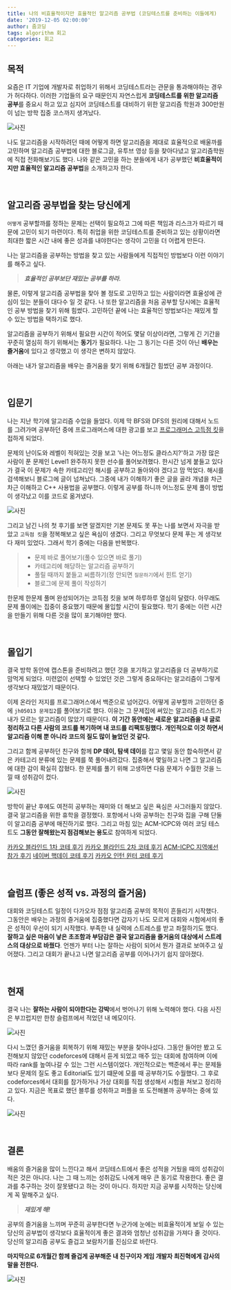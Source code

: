 ```yaml
---
title: 나의 비효율적이지만 효율적인 알고리즘 공부법 (코딩테스트를 준비하는 이들에게)
date: '2019-12-05 02:00:00'
author: 줌코딩
tags: algorithm 회고
categories: 회고
---
```


## 목적

요즘은 IT 기업에 개발자로 취업하기 위해서 코딩테스트라는 관문을 통과해야하는 경우가 허다하다. 이러한 기업들의 요구 때문인지 자연스럽게 **코딩테스트를 위한 알고리즘 공부**를 중요시 하고 있고 심지어 코딩테스트를 대비하기 위한 알고리즘 학원과 300만원이 넘는 방학 집중 코스까지 생겨났다.

![사진](./how-to-algo-1.png)

나도 알고리즘을 시작하려던 때에 어떻게 하면 알고리즘을 제대로 효율적으로 배울까를 고민하며 알고리즘 공부법에 대한 블로그글, 유투브 영상 등을 찾아다녔고 알고리즘학원에 직접 전화해보기도 했다. 나와 같은 고민을 하는 분들에게 내가 공부했던 **비효율적이지만 효율적인 알고리즘 공부법**을 소개하고자 한다.

<br>

## 알고리즘 공부법을 찾는 당신에게

`어떻게` 공부할까를 정하는 문제는 선택이 필요하고 그에 따른 책임과 리스크가 따르기 때문에 고민이 되기 마련이다. 특히 취업을 위한 코딩테스트를 준비하고 있는 상황이라면 최대한 짧은 시간 내에 좋은 성과를 내야한다는 생각이 고민을 더 어렵게 만든다.

나는 알고리즘을 공부하는 방법을 찾고 있는 사람들에게 직접적인 방법보다 이런 이야기를 해주고 싶다.

> ***효율적인 공부보단 재밌는 공부를 하라.***

물론, 이렇게 알고리즘 공부법을 찾아 볼 정도로 고민하고 있는 사람이라면 효율성에 관심이 있는 분들이 대다수 일 것 같다. 나 또한 알고리즘을 처음 공부할 당시에는 효율적인 공부 방법을 찾기 위해 힘썼다. 고민하던 끝에 나는 효율적인 방법보다는 재밌게 할 수 있는 방법을 택하기로 했다.

알고리즘을 공부하기 위해서 필요한 시간이 적어도 몇달 이상이라면, 그렇게 긴 기간을 꾸준히 열심히 하기 위해서는 **동기**가 필요하다. 나는 그 동기는 다른 것이 아닌 **배우는 즐거움**에 있다고 생각했고 이 생각은 변하지 않았다.

아래는 내가 알고리즘을 배우는 즐거움을 찾기 위해 6개월간 힘썼던 공부 과정이다.

<br>

## 입문기

나는 지난 학기에 알고리즘 수업을 들었다. 이제 막 BFS와 DFS의 원리에 대해서 노드를 그려가며 공부하던 중에 프로그래머스에 대한 광고를 보고 [프로그래머스 고득점 킷](https://programmers.co.kr/learn/challenges)을 접하게 되었다.

문제의 난이도와 레벨이 적혀있는 것을 보고 '나는 어느정도 클라스지?'하고 가장 많은 사람이 푼 문제인 Level1 완주하지 못한 선수를 풀어보려했다. 한시간 넘게 붙들고 있다가 결국 이 문제가 속한 카테고리인 해시를 공부하고 돌아와야 겠다고 맘 먹었다. 해시를 검색해보니 블로그에 글이 넘쳐났다. 그중에 내가 이해하기 좋은 글을 골라 개념을 차근차근 이해하고 C++ 사용법을 공부했다. 이렇게 공부를 하니까 어느정도 문제 풀이 방법이 생각났고 이를 코드로 옮겨냈다.

![사진](./how-to-algo-2.png)

그리고 남긴 나의 첫 후기를 보면 알겠지만 기본 문제도 못 푸는 나를 보면서 자극을 받았고 `고득점 킷`을 정복해보고 싶은 욕심이 생겼다. 그리고 무엇보다 문제 푸는 게 생각보다 재미 있었다. 그래서 학기 중에는 다음을 반복했다.

>* 문제 바로 풀어보기(풀수 있으면 바로 풀기)
>* 카테고리에 해당하는 알고리즘 공부하기
>* 풀릴 때까지 붙들고 씨름하기(정 안되면 `질문하기`에서 힌트 얻기)
>* 블로그에 문제 풀이 작성하기

한문제 한문제 풀며 완성되어가는 코득점 킷을 보며 하루하루 열심히 달렸다. 아무래도 문제 풀이에는 집중이 중요했기 때문에 몰입할 시간이 필요했다. 학기 중에는 이런 시간을 만들기 위해 다른 것을 많이 포기해야만 했다.

<br>

## 몰입기

결국 방학 동안에 캡스톤을 준비하려고 했던 것을 포기하고 알고리즘을 더 공부하기로 맘먹게 되었다. 미련없이 선택할 수 있었던 것은 그렇게 중요하다는 알고리즘이 그렇게 생각보다 재밌었기 때문이다.

이제 온라인 저지를 프로그래머스에서 백준으로 넘어갔다. 어떻게 공부할까 고민하던 중에 `jh05013 문제집2`를 풀어보기로 했다. 이유는 그 문제집에 써있는 알고리즘 리스트가 내가 모르는 알고리즘이 많았기 때문이다. **이 기간 동안에는 새로운 알고리즘을 내 글로 정리하고 다른 사람의 코드를 복기하며 내 코드를 리팩토링했다. 개인적으로 이것 하면서 알고리즘 이해 뿐 아니라 코드의 질도 많이 늘었던 것 같다.**

그리고 함께 공부하던 친구와 함께 **DP 데이, 탐색 데이**를 잡고 몇일 동안 합숙하면서 같은 카테고리 분류에 있는 문제를 쭉 풀어내려갔다. 집중해서 몇일하고 나면 그 알고리즘에 대한 감이 확실히 잡혔다. 한 문제를 풀기 위해 고생하면 다음 문제가 수월한 것을 느낄 때 성취감이 컸다.

![사진](./how-to-algo-3.png)

방학이 끝난 후에도 여전히 공부하는 재미와 더 해보고 싶은 욕심은 사그러들지 않았다. 결국 알고리즘을 위한 휴학을 결정했다. 포항에서 나와 공부하는 친구와 집을 구해 단둘이 알고리즘 공부에 매진하기로 했다. 그리고 마침 있는 ACM-ICPC와 여러 코딩 테스트도 **그동안 잘해왔는지 점검해보는 용도**로 참여하게 되었다.

[카카오 블라인드 1차 코테 후기](2019-09-07-2020-kakao-blind.md)
[카카오 블라인드 2차 코테 후기](2019-09-23-2020-kakao-blind-2.md)
[ACM-ICPC 지역예선 참가 후기](2019-10-05-2019-ACM-ICPC-1.md)
[네이버 핵데이 코테 후기](2019-10-12-2019-naver-hackday-1.md)
[카카오 인턴 윈터 코테 후기](2019-11-09-2019-kakao-winter-intern-1.md)

<br>

## 슬럼프 (좋은 성적 vs. 과정의 즐거움)

대회와 코딩테스트 일정이 다가오자 점점 알고리즘 공부의 목적이 흔들리기 시작했다. 그동안은 배우는 과정의 즐거움에 집중했다면 갑자기 나도 모르게 대회와 시험에서의 좋은 성적이 우선이 되기 시작했다. 부족한 내 실력에 스트레스를 받고 좌절하기도 했다. **잘하고 싶은 마음이 낳은 초조함과 부담감은 결국 알고리즘을 즐거움의 대상에서 스트레스의 대상으로 바꿨다**. 언젠가 부터 나는 잘하는 사람이 되어서 뭔가 결과로 보여주고 싶어졌다. 그리고 대회가 끝나고 나면 알고리즘 공부를 이어나가기 쉽지 않아졌다.

<br>

## 현재

결국 나는 **잘하는 사람이 되야한다는 강박**에서 벗어나기 위해 노력해야 했다. 다음 사진은 부끄럽지만 한창 슬럼프에서 적었던 내 메모이다.

![사진](./how-to-algo-4.png)

다시 느꼈던 즐거움을 회복하기 위해 재밌는 부분을 찾아나섰다. 그동안 들어만 봤고 도전해보지 않았던 codeforces에 대해서 듣게 되었고 매주 있는 대회에 참여하며 이에 따라 rank를 높여나갈 수 있는 그런 시스템이었다. 개인적으로는 백준에서 푸는 문제들보다 문제의 질도 좋고 Editorial도 있기 떄문에 모를 때 공부하기도 수월했다. 그 후로 codeforces에서 대회를 참가하거나 가상 대회를 직접 생성해서 시험을 쳐보고 정리하고 있다. 지금은 목표로 했던 블루를 성취하고 퍼플을 또 도전해볼까 공부하는 중에 있다.

![사진](./how-to-algo-5.png)

<br>

## 결론

배움의 즐거움을 많이 느낀다고 해서 코딩테스트에서 좋은 성적을 거뒀을 때의 성취감이 적은 것은 아니다. 나는 그 때 느끼는 성취감도 나에게 매우 큰 동기로 작용한다. 좋은 결과를 추구하는 것이 잘못됐다고 하는 것이 아니다. 하지만 지금 공부를 시작하는 당신에게 꼭 말해주고 싶다.

> ***재밌게 해!***

공부의 즐거움을 느끼며 꾸준히 공부한다면 누군가에 눈에는 비효율적이게 보일 수 있는 당신의 공부법이 생각보다 효율적이게 좋은 결과와 엄청난 성취감을 가져다 줄 것이다. 당신의 알고리즘 공부도 즐겁고 보람차기를 진심으로 바란다.

**마지막으로 6개월간 함께 즐겁게 공부해준 내 친구이자 게임 개발자 최진혁에게 감사의 말을 전한다.**

![사진](./Jinhyeoks.jpeg)
